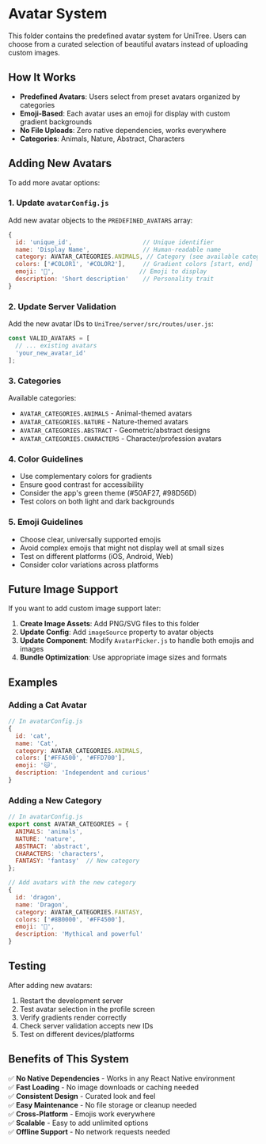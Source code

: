 # Avatar System

This folder contains the predefined avatar system for UniTree. Users can choose from a curated selection of beautiful avatars instead of uploading custom images.

## How It Works

- **Predefined Avatars**: Users select from preset avatars organized by categories
- **Emoji-Based**: Each avatar uses an emoji for display with custom gradient backgrounds
- **No File Uploads**: Zero native dependencies, works everywhere
- **Categories**: Animals, Nature, Abstract, Characters

## Adding New Avatars

To add more avatar options:

### 1. Update `avatarConfig.js`

Add new avatar objects to the `PREDEFINED_AVATARS` array:

```javascript
{
  id: 'unique_id',                    // Unique identifier
  name: 'Display Name',               // Human-readable name
  category: AVATAR_CATEGORIES.ANIMALS, // Category (see available categories)
  colors: ['#COLOR1', '#COLOR2'],     // Gradient colors [start, end]
  emoji: '🦊',                        // Emoji to display
  description: 'Short description'    // Personality trait
}
```

### 2. Update Server Validation

Add the new avatar IDs to `UniTree/server/src/routes/user.js`:

```javascript
const VALID_AVATARS = [
  // ... existing avatars
  'your_new_avatar_id'
];
```

### 3. Categories

Available categories:
- `AVATAR_CATEGORIES.ANIMALS` - Animal-themed avatars
- `AVATAR_CATEGORIES.NATURE` - Nature-themed avatars  
- `AVATAR_CATEGORIES.ABSTRACT` - Geometric/abstract designs
- `AVATAR_CATEGORIES.CHARACTERS` - Character/profession avatars

### 4. Color Guidelines

- Use complementary colors for gradients
- Ensure good contrast for accessibility
- Consider the app's green theme (#50AF27, #98D56D)
- Test colors on both light and dark backgrounds

### 5. Emoji Guidelines

- Choose clear, universally supported emojis
- Avoid complex emojis that might not display well at small sizes
- Test on different platforms (iOS, Android, Web)
- Consider color variations across platforms

## Future Image Support

If you want to add custom image support later:

1. **Create Image Assets**: Add PNG/SVG files to this folder
2. **Update Config**: Add `imageSource` property to avatar objects
3. **Update Component**: Modify `AvatarPicker.js` to handle both emojis and images
4. **Bundle Optimization**: Use appropriate image sizes and formats

## Examples

### Adding a Cat Avatar

```javascript
// In avatarConfig.js
{
  id: 'cat',
  name: 'Cat',
  category: AVATAR_CATEGORIES.ANIMALS,
  colors: ['#FFA500', '#FFD700'],
  emoji: '🐱',
  description: 'Independent and curious'
}
```

### Adding a New Category

```javascript
// In avatarConfig.js
export const AVATAR_CATEGORIES = {
  ANIMALS: 'animals',
  NATURE: 'nature',
  ABSTRACT: 'abstract',
  CHARACTERS: 'characters',
  FANTASY: 'fantasy'  // New category
};

// Add avatars with the new category
{
  id: 'dragon',
  name: 'Dragon',
  category: AVATAR_CATEGORIES.FANTASY,
  colors: ['#8B0000', '#FF4500'],
  emoji: '🐉',
  description: 'Mythical and powerful'
}
```

## Testing

After adding new avatars:

1. Restart the development server
2. Test avatar selection in the profile screen
3. Verify gradients render correctly
4. Check server validation accepts new IDs
5. Test on different devices/platforms

## Benefits of This System

✅ **No Native Dependencies** - Works in any React Native environment  
✅ **Fast Loading** - No image downloads or caching needed  
✅ **Consistent Design** - Curated look and feel  
✅ **Easy Maintenance** - No file storage or cleanup needed  
✅ **Cross-Platform** - Emojis work everywhere  
✅ **Scalable** - Easy to add unlimited options  
✅ **Offline Support** - No network requests needed 
